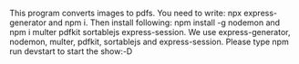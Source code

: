 This program converts images to pdfs.
You need to write: npx express-generator and npm i.
Then install following: npm install -g nodemon and npm i multer pdfkit sortablejs express-session.
We use express-generator, nodemon, multer, pdfkit, sortablejs and express-session.
Please type npm run devstart to start the show:-D
